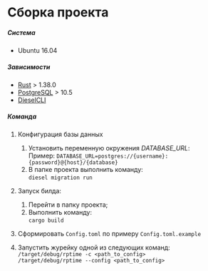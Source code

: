 # Сборка проекта

##### Система

* Ubuntu 16.04

##### Зависимости

+ [Rust][1] > 1.38.0
+ [PostgreSQL][2] > 10.5
+ [DieselCLI][3]

##### Команда

1. Конфигурация базы данных
    1. Установить переменную окружения _DATABASE_URL_:  
        Пример: `DATABASE_URL=postgres://{username}:{password}@{host}/{database}`
    2. В папке проекта выполнить команду:  
    `diesel migration run`
        
2. Запуск билда:
    1. Перейти в папку проекта;
    2. Выполнить команду:  
        `cargo build`

3. Сформировать `Config.toml` по примеру `Config.toml.example`
4. Запустить журейку одной из следующих команд:  
    `/target/debug/rptime -c <path_to_config>`  
    `/target/debug/rptime --config <path_to_config>`

[1]: https://www.rust-lang.org/tools/install "Rust"
[2]: https://www.postgresql.org/download/ "PostreSQL"
[3]: https://github.com/diesel-rs/diesel/tree/v1.3.0/diesel_cli "DieselCLI"